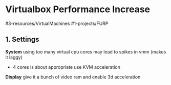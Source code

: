 # Virtualbox Performance Increase
#3-resources/VirtualMachines #1-projects/FURP 
## 1. Settings
**System**
using too many virtual cpu cores may lead to spikes in vmm (makes it laggy)
- 4 cores is about appropriate
use KVM acceleration

**Display**
give it a bunch of video ram and enable 3d acceleration